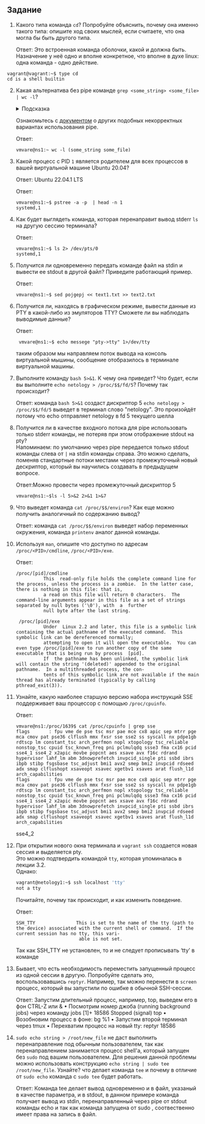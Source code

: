 ## Задание

1. Какого типа команда `cd`? Попробуйте объяснить, почему она именно такого типа: опишите ход своих мыслей, если считаете, что она могла бы быть другого типа.
   
   Ответ: Это встроенная команда оболочки, какой и должна быть. Назначение у неё одно и вполне конкретное, что вполне в духе linux: одна команда - одно действие.
   
   
```
vagrant@vagrant:~$ type cd
cd is a shell builtin
```

2. Какая альтернатива без pipe команде `grep <some_string> <some_file> | wc -l`?   

	<details>
	<summary>Подсказка</summary>

	`man grep` поможет в ответе на этот вопрос. 

	</details>
	
	Ознакомьтесь с [документом](http://www.smallo.ruhr.de/award.html) о других подобных некорректных вариантах использования pipe.

	Ответ: 
	```
	vmvare@ns1:~ wc -l (some_string some_file)
	```


3. Какой процесс с PID `1` является родителем для всех процессов в вашей виртуальной машине Ubuntu 20.04?
   
   Ответ: Ubuntu 22.04.1 LTS

	Ответ:
	```
	vmvare@ns1:~$ pstree -a -p  | head -n 1
	systemd,1
	```

4. Как будет выглядеть команда, которая перенаправит вывод stderr `ls` на другую сессию терминала?

	Ответ:
	```
	vmvare@ns1:~$ ls 2> /dev/pts/0
	systemd,1
	```
	
5. Получится ли одновременно передать команде файл на stdin и вывести ее stdout в другой файл? Приведите работающий пример.
   
   Ответ:

   ```
   vmvare@ns1:~$ sed pojgepj << text1.txt >> text2.txt
   ```
   
6. Получится ли, находясь в графическом режиме, вывести данные из PTY в какой-либо из эмуляторов TTY? Сможете ли вы наблюдать выводимые данные?

	Ответ: 
	```
	 vmvare@ns1:~$ echo messege "pty->tty" 1>/dev/tty
	 ```
	 таким образом мы направляем поток вывода на консоль виртуальной мышины, сообщение отобразилось в терминале виртуальной машины.

7. Выполните команду `bash 5>&1`. К чему она приведет? Что будет, если вы выполните `echo netology > /proc/$$/fd/5`? Почему так происходит?

	Ответ: 
	команда `bash 5>&1` создаст дискриптор 5 
	`echo netology > /proc/$$/fd/5` выведет в терминал слово "netology". Это произойдёт потому что echo отправляет netology в fd 5 текущего шелла
	
8. Получится ли в качестве входного потока для pipe использовать только stderr команды, не потеряв при этом отображение stdout на pty?  
	Напоминаем: по умолчанию через pipe передается только stdout команды слева от `|` на stdin команды справа.
Это можно сделать, поменяв стандартные потоки местами через промежуточный новый дескриптор, который вы научились создавать в предыдущем вопросе.

	Ответ:Можно провести через промежуточный дискриптор 5
	```
	vmvare@ns1:~$ls -l 5>&2 2>&1 1>&7
	```

1. Что выведет команда `cat /proc/$$/environ`? Как еще можно получить аналогичный по содержанию вывод?

	Ответ: команда `cat /proc/$$/environ` выведет набор переменных окружения, команда `printenv` аналог данной команды.

1. Используя `man`, опишите что доступно по адресам `/proc/<PID>/cmdline`, `/proc/<PID>/exe`.

	Ответ:

	```
	/proc/[pid]/cmdline
              This  read-only file holds the complete command line for the process, unless the process is a zombie.  In the latter case, there is nothing in this file: that is,
              a read on this file will return 0 characters.  The command-line arguments appear in this file as a set of strings separated by null bytes ('\0'), with  a  further
              null byte after the last string.
	```
	```
	 /proc/[pid]/exe
              Under  Linux 2.2 and later, this file is a symbolic link containing the actual pathname of the executed command.  This symbolic link can be dereferenced normally;
              attempting to open it will open the executable.  You can even type /proc/[pid]/exe to run another copy of the same executable that is being run by process  [pid].
              If  the pathname has been unlinked, the symbolic link will contain the string '(deleted)' appended to the original pathname.  In a multithreaded process, the con‐
              tents of this symbolic link are not available if the main thread has already terminated (typically by calling pthread_exit(3)).
	```

2. Узнайте, какую наиболее старшую версию набора инструкций SSE поддерживает ваш процессор с помощью `/proc/cpuinfo`.

	Ответ:
	```
	vmvare@ns1:/proc/1639$ cat /proc/cpuinfo | grep sse
	flags		: fpu vme de pse tsc msr pae mce cx8 apic sep mtrr pge mca cmov pat pse36 clflush mmx fxsr sse sse2 ss syscall nx pdpe1gb rdtscp lm constant_tsc arch_perfmon nopl xtopology tsc_reliable nonstop_tsc cpuid tsc_known_freq pni pclmulqdq ssse3 fma cx16 pcid sse4_1 sse4_2 x2apic movbe popcnt aes xsave avx f16c rdrand hypervisor lahf_lm abm 3dnowprefetch invpcid_single pti ssbd ibrs ibpb stibp fsgsbase tsc_adjust bmi1 avx2 smep bmi2 invpcid rdseed adx smap clflushopt xsaveopt xsavec xgetbv1 xsaves arat flush_l1d arch_capabilities
	flags		: fpu vme de pse tsc msr pae mce cx8 apic sep mtrr pge mca cmov pat pse36 clflush mmx fxsr sse sse2 ss syscall nx pdpe1gb rdtscp lm constant_tsc arch_perfmon nopl xtopology tsc_reliable nonstop_tsc cpuid tsc_known_freq pni pclmulqdq ssse3 fma cx16 pcid sse4_1 sse4_2 x2apic movbe popcnt aes xsave avx f16c rdrand hypervisor lahf_lm abm 3dnowprefetch invpcid_single pti ssbd ibrs ibpb stibp fsgsbase tsc_adjust bmi1 avx2 smep bmi2 invpcid rdseed adx smap clflushopt xsaveopt xsavec xgetbv1 xsaves arat flush_l1d arch_capabilities
	```
	sse4_2

3. При открытии нового окна терминала и `vagrant ssh` создается новая сессия и выделяется pty.  
	Это можно подтвердить командой `tty`, которая упоминалась в лекции 3.2.  
	Однако:

    ```bash
	vagrant@netology1:~$ ssh localhost 'tty'
	not a tty
    ```

	Почитайте, почему так происходит, и как изменить поведение.

	Ответ:
	``` 
	SSH_TTY               This is set to the name of the tty (path to the device) associated with the current shell or command.  If the current session has no tty, this vari‐
                           able is not set.
	```
	Так как SSH_TTY не установлен, то и не следует прописывать ‘tty’ в команде

1. Бывает, что есть необходимость переместить запущенный процесс из одной сессии в другую. Попробуйте сделать это, воспользовавшись `reptyr`. Например, так можно перенести в `screen` процесс, который вы запустили по ошибке в обычной SSH-сессии.

	Ответ:
	Запустим длительный процесс, например, top, выведем его в фон CTRL-Z или & • Посмотрим номер джоба (running background jobs) через команду jobs [1]+ 18586 Stopped (signal) top • Возобновим процесс в фоне: bg %1 • Запустим второй терминал через tmux • Перехватим процесс на новый tty: reptyr 18586

1. `sudo echo string > /root/new_file` не даст выполнить перенаправление под обычным пользователем, так как перенаправлением занимается процесс shell'а, который запущен без `sudo` под вашим пользователем. Для решения данной проблемы можно использовать конструкцию `echo string | sudo tee /root/new_file`. Узнайте? что делает команда `tee` и почему в отличие от `sudo echo` команда с `sudo tee` будет работать.

	Ответ:
	Команда tee делает вывод одновременно и в файл, указаный в качестве параметра, и в stdout, в данном примере команда получает вывод из stdin, перенаправленный через pipe от stdout команды echo и так как команда запущена от sudo , соотвественно имеет права на запись в файл.
	
